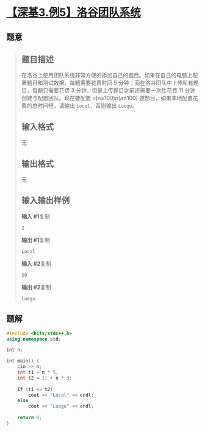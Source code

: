 #  [【深基3.例5】洛谷团队系统](https://www.luogu.com.cn/problem/P5713)

## 题意

>   ## 题目描述
>
>   在洛谷上使用团队系统非常方便的添加自己的题目。如果在自己的电脑上配置题目和测试数据，每题需要花费时间 5 分钟；而在洛谷团队中上传私有题目，每题只需要花费 3 分钟，但是上传题目之前还需要一次性花费 11 分钟创建与配置团队。现在要配置 n(n≤100)*n*(*n*≤100) 道题目，如果本地配置花费的总时间短，请输出 `Local`，否则输出 `Luogu`。
>
>   ## 输入格式
>
>   无
>
>   ## 输出格式
>
>   无
>
>   ## 输入输出样例
>
>   **输入 #1**复制
>
>   ```
>   2
>   ```
>
>   **输出 #1**复制
>
>   ```
>   Local
>   ```
>
>   **输入 #2**复制
>
>   ```
>   50
>   ```
>
>   **输出 #2**复制
>
>   ```
>   Luogu
>   ```

## 题解



```c++
#include <bits/stdc++.h>
using namespace std;

int n;

int main() {
    cin >> n;
    int t1 = n * 5;
    int t2 = 11 + n * 3;
    
    if (t1 <= t2)
        cout << "Local" << endl;
    else
        cout << "Luogu" << endl;
        
    return 0;
}
```



```python3

```

